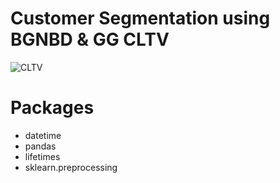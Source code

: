 # Customer Segmentation using BGNBD & GG CLTV

![CLTV](https://user-images.githubusercontent.com/86803100/147668807-2ce89c3b-7ae5-44da-9802-2269a90c3df4.PNG)

# Packages
* datetime
* pandas
* lifetimes
* sklearn.preprocessing